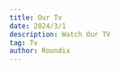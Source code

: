 ```yaml
---
title: Our Tv
date: 2024/3/1
description: Watch Our TV
tag: Tv
author: Roundix
---
```

<div id="humix-vid-xwPSCzIOZdM" style="width:560px;height:315px;" props="autoplay=0&s=p" float><script async="" src="https://www.humix.com/video.js"></script></div>

